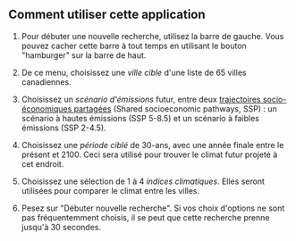 ## Comment utiliser cette application
1. Pour débuter une nouvelle recherche, utilisez la barre de gauche. Vous pouvez cacher cette barre à tout temps en utilisant le bouton "hamburger" sur la barre de haut.

2. De ce menu, choisissez une _ville cible_ d'une liste de 65 villes canadiennes.

3. Choisissez un _scénario d'émissions_ futur, entre deux [trajectoires socio-économiques partagées](https://fr.wikipedia.org/wiki/Trajectoires_socio-%C3%A9conomiques_partag%C3%A9es) (Shared socioeconomic pathways, SSP) : un scénario à hautes émissions (SSP 5-8.5) et un scénario à faibles émissions (SSP 2-4.5).

4. Choisissez une _période ciblé_ de 30-ans, avec une année finale entre le présent et 2100. Ceci sera utilisé pour trouver le climat futur projeté à cet endroit.

5. Choisissez une sélection de 1 à 4 _indices climatiques_. Elles seront utilisées pour comparer le climat entre les villes.

6. Pesez sur "Débuter nouvelle recherche". Si vos choix d'options ne sont pas fréquentemment choisis, il se peut que cette recherche prenne jusqu'à 30 secondes.